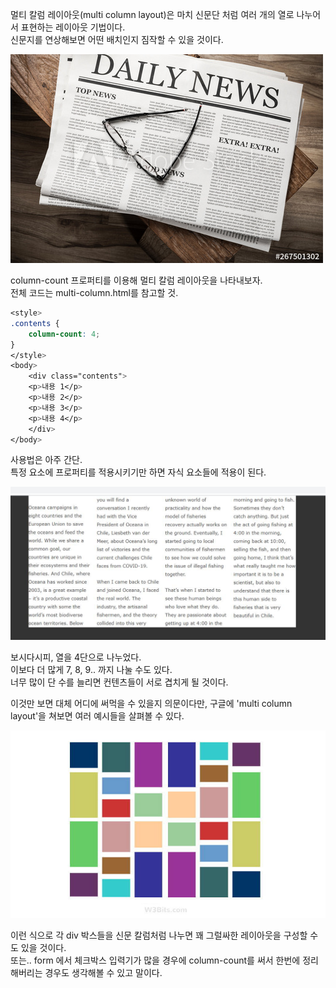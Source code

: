 <p>
멀티 칼럼 레이아웃(multi column layout)은 마치 신문단 처럼
여러 개의 열로 나누어서 표현하는 레이아웃 기법이다.<br />
신문지를 연상해보면 어떤 배치인지 짐작할 수 있을 것이다.    
</p>

<img src="https://github.com/TaekGeunLee/study_frontEnd/blob/master/readmeImg/B1_8-1.JPG" alt="B1_8-1" />

<p>
column-count 프로퍼티를 이용해 멀티 칼럼 레이아웃을 나타내보자.<br />
전체 코드는 multi-column.html를 참고할 것.       
</p>

```css
<style>
.contents {
    column-count: 4;
}
</style>
<body>
    <div class="contents">
    <p>내용 1</p>
    <p>내용 2</p>
    <p>내용 3</p>
    <p>내용 4</p>
    </div>
</body>
```
<p>
사용법은 아주 간단.<br />특정 요소에 프로퍼티를 적용시키기만 하면
자식 요소들에 적용이 된다.    
</p>

<img src="https://github.com/TaekGeunLee/study_frontEnd/blob/master/readmeImg/B1_8-2.JPG" alt="B1_8-2" />

<p>
보시다시피, 열을 4단으로 나누었다.<br />
이보다 더 많게 7, 8, 9.. 까지 나눌 수도 있다.<br />
너무 많이 단 수를 늘리면 컨텐츠들이 서로 겹치게 될 것이다.    
</p>

<p>
이것만 보면 대체 어디에 써먹을 수 있을지 의문이다만, 
구글에 'multi column layout'을 쳐보면 여러 예시들을 살펴볼 수 있다.    
</p>

<img src="https://github.com/TaekGeunLee/study_frontEnd/blob/master/readmeImg/B1_8-3.JPG" alt="B1_8-3" />

<p>
이런 식으로 각 div 박스들을 신문 칼럼처럼 나누면 꽤 그럴싸한 레이아웃을 구성할 수도 있을 것이다.<br />
또는.. form 에서 체크박스 입력기가 많을 경우에 column-count를 써서 한번에 정리해버리는 경우도 생각해볼 수 있고 말이다.    
</p>
